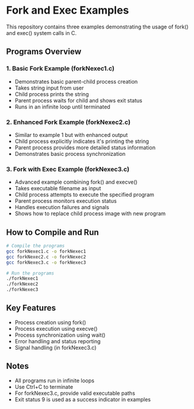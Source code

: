 # Fork and Exec Examples

This repository contains three examples demonstrating the usage of fork() and exec() system calls in C.

## Programs Overview

### 1. Basic Fork Example (forkNexec1.c)
- Demonstrates basic parent-child process creation
- Takes string input from user
- Child process prints the string
- Parent process waits for child and shows exit status
- Runs in an infinite loop until terminated

### 2. Enhanced Fork Example (forkNexec2.c)
- Similar to example 1 but with enhanced output
- Child process explicitly indicates it's printing the string
- Parent process provides more detailed status information
- Demonstrates basic process synchronization

### 3. Fork with Exec Example (forkNexec3.c)
- Advanced example combining fork() and execve()
- Takes executable filename as input
- Child process attempts to execute the specified program
- Parent process monitors execution status
- Handles execution failures and signals
- Shows how to replace child process image with new program

## How to Compile and Run

```bash
# Compile the programs
gcc forkNexec1.c -o forkNexec1
gcc forkNexec2.c -o forkNexec2
gcc forkNexec3.c -o forkNexec3

# Run the programs
./forkNexec1
./forkNexec2
./forkNexec3
```

## Key Features
- Process creation using fork()
- Process execution using execve()
- Process synchronization using wait()
- Error handling and status reporting
- Signal handling (in forkNexec3.c)

## Notes
- All programs run in infinite loops
- Use Ctrl+C to terminate
- For forkNexec3.c, provide valid executable paths
- Exit status 9 is used as a success indicator in examples